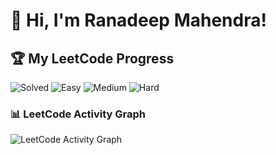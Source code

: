# 👋 Hi, I'm Ranadeep Mahendra!

## 🏆 My LeetCode Progress

![Solved](https://img.shields.io/badge/Solved-73/3632-blue?cache=1754100782) ![Easy](https://img.shields.io/badge/Easy-41/886-brightgreen?cache=1754100782) ![Medium](https://img.shields.io/badge/Medium-31/1889-orange?cache=1754100782) ![Hard](https://img.shields.io/badge/Hard-1/857-red?cache=1754100782)

### 📊 LeetCode Activity Graph

![LeetCode Activity Graph](https://leetcard.jacoblin.cool/ranadeep_mahendra2426?theme=dark&font=Karma&ext=heatmap&cache=1754100782)

